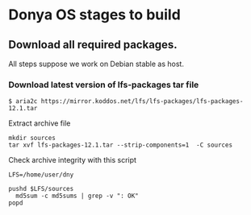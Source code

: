 # Donya OS stages to build

## Download all required packages.
All steps suppose we work on Debian stable as host.

### Download latest version of lfs-packages tar file
```
$ aria2c https://mirror.koddos.net/lfs/lfs-packages/lfs-packages-12.1.tar
```

Extract archive file
```
mkdir sources
tar xvf lfs-packages-12.1.tar --strip-components=1  -C sources 
```


Check archive integrity with this script
```
LFS=/home/user/dny

pushd $LFS/sources
  md5sum -c md5sums | grep -v ": OK"
popd
```


